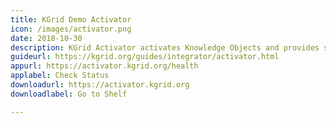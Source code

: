 ```yaml
---
title: KGrid Demo Activator
icon: /images/activator.png
date: 2018-10-30
description: KGrid Activator activates Knowledge Objects and provides services through REST API.
guideurl: https://kgrid.org/guides/integrator/activator.html
appurl: https://activator.kgrid.org/health
applabel: Check Status
downloadurl: https://activator.kgrid.org
downloadlabel: Go to Shelf

---
```

